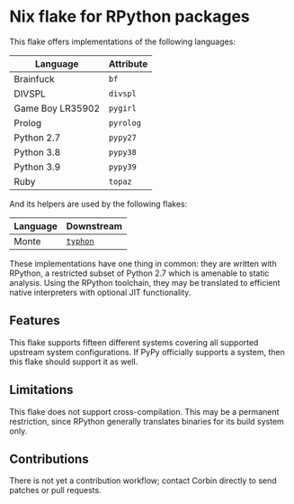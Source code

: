 # Nix flake for RPython packages

This flake offers implementations of the following languages:

Language | Attribute
---|---
Brainfuck | `bf`
DIVSPL | `divspl`
Game Boy LR35902 | `pygirl`
Prolog | `pyrolog`
Python 2.7 | `pypy27`
Python 3.8 | `pypy38`
Python 3.9 | `pypy39`
Ruby | `topaz`

And its helpers are used by the following flakes:

Language | Downstream
---|---
Monte | [`typhon`](https://github.com/monte-language/typhon/)

These implementations have one thing in common: they are written with RPython,
a restricted subset of Python 2.7 which is amenable to static analysis. Using
the RPython toolchain, they may be translated to efficient native interpreters
with optional JIT functionality.

## Features

This flake supports fifteen different systems covering all supported upstream
system configurations. If PyPy officially supports a system, then this flake
should support it as well.

## Limitations

This flake does not support cross-compilation. This may be a permanent
restriction, since RPython generally translates binaries for its build system
only.

## Contributions

There is not yet a contribution workflow; contact Corbin directly to send
patches or pull requests.
